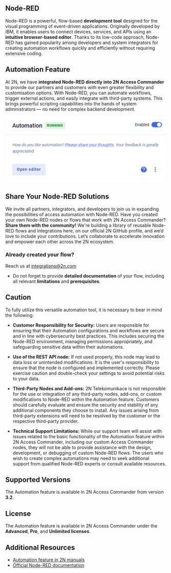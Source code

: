 ## Node-RED

Node-RED is a powerful, flow-based **development tool** designed for the visual programming of event-driven applications. Originally developed by IBM, it enables users to connect devices, services, and APIs using an **intuitive browser-based editor**. Thanks to its low-code approach, Node-RED has gained popularity among developers and system integrators for creating automation workflows quickly and efficiently without requiring extensive coding.

## Automation Feature

At 2N, we have **integrated Node-RED directly into 2N Access Commander** to provide our partners and customers with even greater flexibility and customisation options. With Node-RED, you can automate workflows, trigger external actions, and easily integrate with third-party systems. This brings powerful scripting capabilities into the hands of system administrators — no need for complex backend development. 

![Automation feature](automation_feature.png "Automation feature")

## Share Your Node-RED Solutions

We invite all partners, integrators, and developers to join us in expanding the possibilities of access automation with Node-RED. Have you created your own Node-RED nodes or flows that work with 2N Access Commander? **Share them with the community!** We're building a library of reusable Node-RED flows and integrations here, on our official 2N GitHub profile, and we’d love to include your contributions. Let’s collaborate to accelerate innovation and empower each other across the 2N ecosystem. 

### Already created your flow?

Reach us at [integrations@2n.com](mailto:integrations@2n.com)
- Do not forget to provide **detailed documentation** of your flow, including all relevant **limitations** and **prerequisites**.

## Caution

To fully utilize this versatile automation tool, it is necessary to bear in mind the following:

- **Customer Responsibility for Security:** Users are responsible for ensuring that their Automation configurations and workflows are secure and in line with cybersecurity best practices. This includes securing the Node-RED environment, managing permissions appropriately, and safeguarding sensitive data within their automations.

- **Use of the REST API node:** If not used properly, this node may lead to data loss or unintended modifications. It is the user's responsibility to ensure that the node is configured and implemented correctly. Please exercise caution and double-check your settings to avoid potential risks to your data.

- **Third-Party Nodes and Add-ons:** 2N Telekomunikace is not responsible for the use or integration of any third-party nodes, add-ons, or custom modifications to Node-RED within the Automation feature. Customers should carefully evaluate and ensure the security and stability of any additional components they choose to install. Any issues arising from third-party extensions will need to be resolved by the customer or the respective third-party provider.

- **Technical Support Limitations:** While our support team will assist with issues related to the basic functionality of the Automation feature within 2N Access Commander, including our custom Access Commander nodes, they will not be able to provide assistance with the design, development, or debugging of custom Node-RED flows. The users who wish to create complex automations may need to seek additional support from qualified Node-RED experts or consult available resources.

## Supported Versions

The Automation feature is available in 2N Access Commander from version **3.2**.

## License

The Automation feature is available in 2N Access Commander under the **Advanced**, **Pro**, and **Unlimited licenses**.

## Additional Resources

- [Automation feature in 2N manuals](https://www.2n.com/en-GB/manuals/22111/3_03/automation/)
- [Official Node-RED documentation](https://nodered.org/docs/)